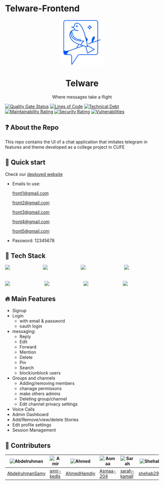 # Telware-Frontend

<div align="center">
   <img src="./app/public/assets/TelWare.png" width="150px" alt="Project Logo" />
    <h1>Telware</h1>
    <p>Where messages take a flight</p>
</div>

<!-- STATIC ANALYSIS BADGES -->

[![Quality Gate Status](https://sonarcloud.io/api/project_badges/measure?project=TelwareSW_telware-frontend&metric=alert_status)](https://sonarcloud.io/summary/new_code?id=TelwareSW_telware-frontend)
[![Lines of Code](https://sonarcloud.io/api/project_badges/measure?project=TelwareSW_telware-frontend&metric=ncloc)](https://sonarcloud.io/summary/new_code?id=TelwareSW_telware-frontend)
[![Technical Debt](https://sonarcloud.io/api/project_badges/measure?project=TelwareSW_telware-frontend&metric=sqale_index)](https://sonarcloud.io/summary/new_code?id=TelwareSW_telware-frontend)
[![Maintainability Rating](https://sonarcloud.io/api/project_badges/measure?project=TelwareSW_telware-frontend&metric=sqale_rating)](https://sonarcloud.io/summary/new_code?id=TelwareSW_telware-frontend)
[![Security Rating](https://sonarcloud.io/api/project_badges/measure?project=TelwareSW_telware-frontend&metric=security_rating)](https://sonarcloud.io/summary/new_code?id=TelwareSW_telware-frontend)
[![Vulnerabilities](https://sonarcloud.io/api/project_badges/measure?project=TelwareSW_telware-frontend&metric=vulnerabilities)](https://sonarcloud.io/summary/new_code?id=TelwareSW_telware-frontend)

## ❓ About the Repo

This repo contains the UI of a chat application that imitates telegram in features and theme developed as a college project in CUFE

## 🚀 Quick start

Check our [deployed website](https://dev.telware.tech/)

- Emails to use:

  front1@gmail.com

  front2@gmail.com

  front3@gmail.com

  front4@gmail.com

  front5@gmail.com

- Password: 12345678

## 🧰 Tech Stack

<div style="display:flex; flex-direction: column; gap:10px">
<div style="display:flex; gap:10px;">
<img src="https://external-content.duckduckgo.com/iu/?u=https%3A%2F%2Fwww.jsweet.org%2Fwp-content%2Fuploads%2F2016%2F04%2Freact-logo.png&f=1&nofb=1&ipt=addd61f3edcbf2fb996653beac06140e6d6cbe6b1c60edc2c0f73811358a8229&ipo=images" width="120"> <img src="https://external-content.duckduckgo.com/iu/?u=https%3A%2F%2Ftse4.mm.bing.net%2Fth%3Fid%3DOIP.RvrEinC-XMTxt_fEqFIB_AAAAA%26pid%3DApi&f=1&ipt=f84f47ebb9df8aac91999849efb694d16ae7bdb8fae77befa86aa06823233402&ipo=images" width="120"><img src="https://external-content.duckduckgo.com/iu/?u=https%3A%2F%2Fdecode.agency%2Fwp-content%2Fuploads%2F2023%2F05%2FReact-Query-logo.png&f=1&nofb=1&ipt=ac521ac3371fb3d28d80e0153da08efa5aae5519d8f441f604f59009fe102dcb&ipo=images" width="140"><img src="https://external-content.duckduckgo.com/iu/?u=https%3A%2F%2Flembergsolutions.com%2Fsites%2Fdefault%2Ffiles%2Fmedia%2Flogo%2FSocket.io__0.png&f=1&nofb=1&ipt=0a9d15d95accea49eb6c7ca3bcf6711860f4dd1c2aa199ac67a5a3a9f892ab77&ipo=images" width="120">

</div>

<br>
<div style="display:flex; gap:10px;">
    <img src="https://external-content.duckduckgo.com/iu/?u=https%3A%2F%2Fwww.styled-components.com%2Fatom.png&f=1&nofb=1&ipt=ba38d4aaad9b4c425d5302f85bdf90be9c1cb631efd11c1c799fa2cd51e5e257&ipo=images" width="120"><img src="https://external-content.duckduckgo.com/iu/?u=https%3A%2F%2Fseeklogo.com%2Fimages%2FM%2Fmsw-mock-service-worker-logo-88A2A26653-seeklogo.com.png&f=1&nofb=1&ipt=560d978968aeb5f957bb0e619f3e66cd7aeffe771905dbd00bb6229cd5ae8c49&ipo=images" width="120"><img src="https://external-content.duckduckgo.com/iu/?u=https%3A%2F%2Fih1.redbubble.net%2Fimage.404023256.1965%2Fst%2Csmall%2C507x507-pad%2C600x600%2Cf8f8f8.u2.jpg&f=1&nofb=1&ipt=3d9c6ce894353db68934448e4c500d5bc86e40ee29d33a143c5b67d6cb82bfec&ipo=images" width="120"><img src="https://external-content.duckduckgo.com/iu/?u=https%3A%2F%2Ftse4.mm.bing.net%2Fth%3Fid%3DOIP.ACh4yFP-3GEpweUbyMCWwQHaEK%26pid%3DApi&f=1&ipt=2111e425baa383224a53eca7c21eefb9336b20d7c3b750ee8fc2b9126088a42b&ipo=images" width="120">
</div>
</div>

## 🔥 Main Features

- Signup
- Login
  - with email & password
  - oauth login
- messaging:
  - Reply
  - Edit
  - Forward
  - Mention
  - Delete
  - Pin
  - Search
  - block/unblock users
- Groups and channels
  - Adding/removing members
  - chanage permissons
  - make others admins
  - Deleting group/channel
  - Edit channel privacy settings
- Voice Calls
- Admin Dashboard
- Add/Remove/view/delete Stories
- Edit profile settings
- Session Management

## 🤵 Contributers

| <img src="https://avatars.githubusercontent.com/u/121282837?v=4" width="100px" alt="Abdelruhman"> | <img src="https://avatars.githubusercontent.com/u/88613195?v=4" width="100px" alt="Amir"> | <img src="https://avatars.githubusercontent.com/u/111378492?v=4" width="100px" alt="Ahmed"> | <img src="https://avatars.githubusercontent.com/u/130288326?v=4" width="100px" alt="Asmaa"> | <img src="https://avatars.githubusercontent.com/u/143711089?v=4" width="100px" alt="Sarah"> | <img src="https://avatars.githubusercontent.com/u/89648315?v=4" width="100px" alt="Shehab"> |
| ------------------------------------------------------------------------------------------------- | ----------------------------------------------------------------------------------------- | ------------------------------------------------------------------------------------------- | ------------------------------------------------------------------------------------------- | ------------------------------------------------------------------------------------------- | ------------------------------------------------------------------------------------------- |
| [AbdelruhmanSamy](https://github.com/AbdelruhmanSamy/)                                            | [amir-kedis](https://github.com/amir-kedis/)                                              | [AhmedHamdiy](https://github.com/AhmedHamdiy)                                               | [Asmaa-204](https://github.com/Asmaa-204)                                                   | [sarah-kamall](https://github.com/sarah-kamall/)                                            | [shehab299](https://github.com/shehab299/)                                                  |
